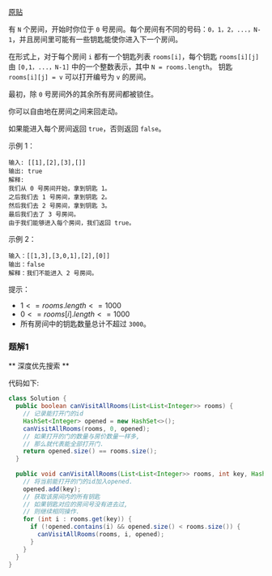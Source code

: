 [原贴](https://leetcode-cn.com/leetbook/read/queue-stack/gle1r/)

有 `N` 个房间，开始时你位于 `0` 号房间。每个房间有不同的号码：`0，1，2，...，N-1`，并且房间里可能有一些钥匙能使你进入下一个房间。

在形式上，对于每个房间 `i` 都有一个钥匙列表 `rooms[i]`，每个钥匙 `rooms[i][j]` 由 `[0,1，...，N-1]` 中的一个整数表示，其中 `N = rooms.length`。 钥匙 `rooms[i][j] = v` 可以打开编号为 `v` 的房间。

最初，除 `0` 号房间外的其余所有房间都被锁住。

你可以自由地在房间之间来回走动。

如果能进入每个房间返回 `true`，否则返回 `false`。

示例 1：

    输入: [[1],[2],[3],[]]
    输出: true
    解释:  
    我们从 0 号房间开始，拿到钥匙 1。
    之后我们去 1 号房间，拿到钥匙 2。
    然后我们去 2 号房间，拿到钥匙 3。
    最后我们去了 3 号房间。
    由于我们能够进入每个房间，我们返回 true。

示例 2：

    输入：[[1,3],[3,0,1],[2],[0]]
    输出：false
    解释：我们不能进入 2 号房间。

提示：
+ $1 <= rooms.length <= 1000$
+ $0 <= rooms[i].length <= 1000$
+ 所有房间中的钥匙数量总计不超过 `3000`。


### 题解1

** 深度优先搜索 **

代码如下: 

``` java
class Solution {
  public boolean canVisitAllRooms(List<List<Integer>> rooms) {
    // 记录能打开门的id
    HashSet<Integer> opened = new HashSet<>();
    canVisitAllRooms(rooms, 0, opened);
    // 如果打开的门的数量与房价数量一样多,
    // 那么就代表能全部打开门.
    return opened.size() == rooms.size();
  }
  
  public void canVisitAllRooms(List<List<Integer>> rooms, int key, HashSet<Integer> opened) {
    // 将当前能打开的门的id加入opened.
    opened.add(key);
    // 获取该房间内的所有钥匙
    // 如果钥匙对应的房间号没有进去过, 
    // 则继续相同操作.
    for (int i : rooms.get(key)) {
      if (!opened.contains(i) && opened.size() < rooms.size()) {
        canVisitAllRooms(rooms, i, opened);
      }
    }
  }
}
```
